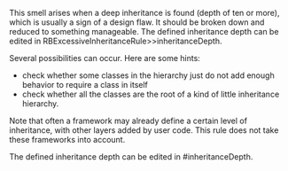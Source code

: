 This smell arises when a deep inheritance is found (depth of ten or more), which is usually a sign of a design flaw. It should be broken down and reduced to something manageable. The defined inheritance depth can be edited in RBExcessiveInheritanceRule>>inheritanceDepth.Several possibilities can occur. Here are some hints:- check whether some classes in the hierarchy just do not add enough behavior to require a class in itself- check whether all the classes are the root of a kind of little inheritance hierarchy. Note that often a framework may already define a certain level of inheritance, with  other layers added by user code. This rule does not take these frameworks into account. 		The defined inheritance depth can be edited in #inheritanceDepth.